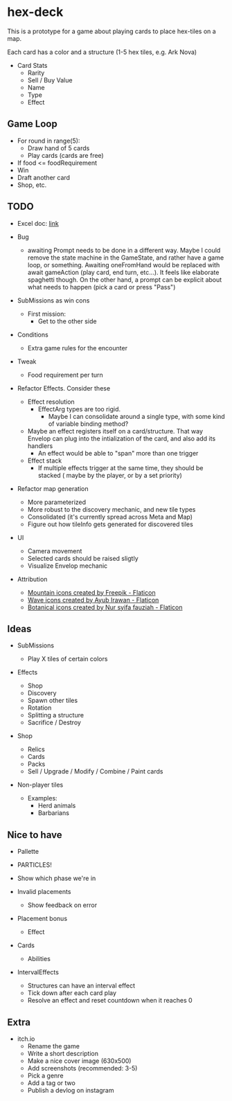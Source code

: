 # hex-deck

This is a prototype for a game about playing cards to place hex-tiles on a map.

Each card has a color and a structure (1-5 hex tiles, e.g. Ark Nova)

- Card Stats
  - Rarity
  - Sell / Buy Value
  - Name
  - Type
  - Effect

## Game Loop

- For round in range(5):
  - Draw hand of 5 cards
  - Play cards (cards are free)
- If food <= foodRequirement
- Win
- Draft another card
- Shop, etc.

## TODO

- Excel doc: [link](https://docs.google.com/spreadsheets/d/1TMEV-sFI3mOZJgG8Z5mYMCvU5P2x5S5duTnkkBkJ5sk/edit#gid=0)

- Bug
  - awaiting Prompt needs to be done in a different way. Maybe I could remove the state machine in the GameState, and rather have a game loop, or something. Awaiting oneFromHand would be replaced with await gameAction (play card, end turn, etc...). It feels like elaborate spaghetti though. On the other hand, a prompt can be explicit about what needs to happen (pick a card or press "Pass")

- SubMissions as win cons
  - First mission:
    - Get to the other side

- Conditions
  - Extra game rules for the encounter

- Tweak
  - Food requirement per turn

- Refactor Effects. Consider these
  - Effect resolution
    - EffectArg types are too rigid.
      - Maybe I can consolidate around a single type, with some kind of variable binding method?
  - Maybe an effect registers itself on a card/structure. That way Envelop can plug into the intialization of the card, and also add its handlers
    - An effect would be able to "span" more than one trigger
  - Effect stack
    - If multiple effects trigger at the same time, they should be stacked ( maybe by the player, or by a set priority)

- Refactor map generation
  - More parameterized
  - More robust to the discovery mechanic, and new tile types
  - Consolidated (it's currently spread across Meta and Map)
  - Figure out how tileInfo gets generated for discovered tiles

- UI
  - Camera movement
  - Selected cards should be raised sligtly
  - Visualize Envelop mechanic

- Attribution
  - <a href="https://www.flaticon.com/free-icons/mountain" title="mountain icons">Mountain  icons created by Freepik - Flaticon</a>
  - <a href="https://www.flaticon.com/free-icons/wave" title="wave icons">Wave icons created by Ayub Irawan - Flaticon</a>
  - <a href="https://www.flaticon.com/free-icons/botanical" title="botanical icons">Botanical icons created by Nur syifa fauziah - Flaticon</a>

## Ideas

- SubMissions
  - Play X tiles of certain colors

- Effects
  - Shop
  - Discovery
  - Spawn other tiles
  - Rotation
  - Splitting a structure
  - Sacrifice / Destroy

- Shop
  - Relics
  - Cards
  - Packs
  - Sell / Upgrade / Modify / Combine / Paint cards

- Non-player tiles  
  - Examples:
    - Herd animals
    - Barbarians

## Nice to have

- Pallette
- PARTICLES!
- Show which phase we're in
- Invalid placements
  - Show feedback on error
- Placement bonus
  - Effect
- Cards
  - Abilities

- IntervalEffects
  - Structures can have an interval effect
  - Tick down after each card play
  - Resolve an effect and reset countdown when it reaches 0

## Extra

- itch.io
  - Rename the game
  - Write a short description
  - Make a nice cover image (630x500)
  - Add screenshots (recommended: 3-5)
  - Pick a genre
  - Add a tag or two
  - Publish a devlog on instagram
